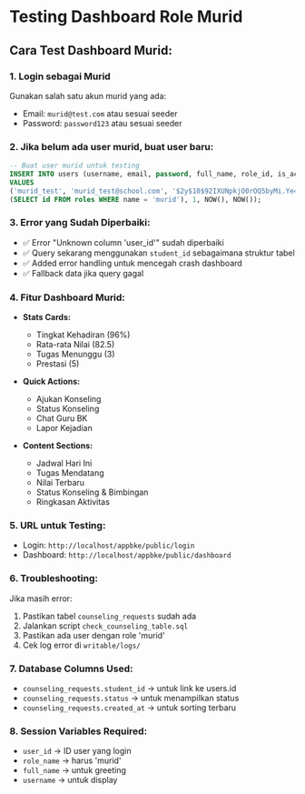 # Testing Dashboard Role Murid

## Cara Test Dashboard Murid:

### 1. Login sebagai Murid
Gunakan salah satu akun murid yang ada:
- Email: `murid@test.com` atau sesuai seeder
- Password: `password123` atau sesuai seeder

### 2. Jika belum ada user murid, buat user baru:
```sql
-- Buat user murid untuk testing
INSERT INTO users (username, email, password, full_name, role_id, is_active, created_at, updated_at) 
VALUES 
('murid_test', 'murid_test@school.com', '$2y$10$92IXUNpkjO0rOQ5byMi.Ye4oKoEa3Ro9llC/.og/at2.uheWG/igi', 'Siswa Test', 
(SELECT id FROM roles WHERE name = 'murid'), 1, NOW(), NOW());
```

### 3. Error yang Sudah Diperbaiki:
- ✅ Error "Unknown column 'user_id'" sudah diperbaiki
- ✅ Query sekarang menggunakan `student_id` sebagaimana struktur tabel
- ✅ Added error handling untuk mencegah crash dashboard
- ✅ Fallback data jika query gagal

### 4. Fitur Dashboard Murid:
- **Stats Cards:**
  - Tingkat Kehadiran (96%)
  - Rata-rata Nilai (82.5)
  - Tugas Menunggu (3)
  - Prestasi (5)

- **Quick Actions:**
  - Ajukan Konseling
  - Status Konseling
  - Chat Guru BK
  - Lapor Kejadian

- **Content Sections:**
  - Jadwal Hari Ini
  - Tugas Mendatang
  - Nilai Terbaru
  - Status Konseling & Bimbingan
  - Ringkasan Aktivitas

### 5. URL untuk Testing:
- Login: `http://localhost/appbke/public/login`
- Dashboard: `http://localhost/appbke/public/dashboard`

### 6. Troubleshooting:
Jika masih error:
1. Pastikan tabel `counseling_requests` sudah ada
2. Jalankan script `check_counseling_table.sql`
3. Pastikan ada user dengan role 'murid'
4. Cek log error di `writable/logs/`

### 7. Database Columns Used:
- `counseling_requests.student_id` → untuk link ke users.id
- `counseling_requests.status` → untuk menampilkan status
- `counseling_requests.created_at` → untuk sorting terbaru

### 8. Session Variables Required:
- `user_id` → ID user yang login
- `role_name` → harus 'murid'
- `full_name` → untuk greeting
- `username` → untuk display
